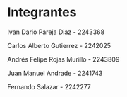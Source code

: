 # Integrantes

Ivan Dario Pareja Diaz - 2243368 

Carlos Alberto Gutierrez - 2242025 

Andrés Felipe Rojas Murillo - 2243809

Juan Manuel Andrade - 2241743

Fernando Salazar - 2242277
